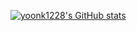 [![yoonk1228's GitHub stats](https://github-readme-stats.vercel.app/api?username=yoonk1228&show_icons=true)](https://github.com/yoonk1228/github-readme-stats)
